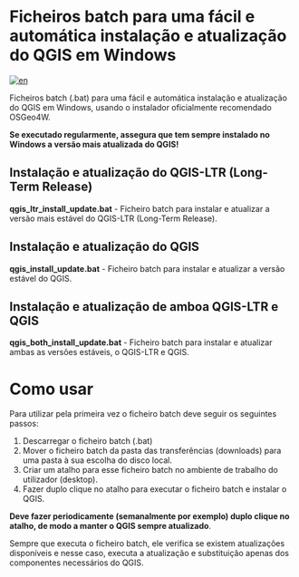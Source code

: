 # Ficheiros batch para uma fácil e automática instalação e atualização do QGIS em Windows
[![en](https://img.shields.io/badge/lang-en-red.svg)](README.en.md)

Ficheiros batch (.bat) para uma fácil e automática instalação e atualização do QGIS em Windows, usando o instalador oficialmente recomendado OSGeo4W.

**Se executado regularmente, assegura que tem sempre instalado no Windows a versão mais atualizada do QGIS!**

## Instalação e atualização do QGIS-LTR  (Long-Term Release)
**qgis_ltr_install_update.bat** - Ficheiro batch para instalar e atualizar a versão mais estável do QGIS-LTR (Long-Term Release).

## Instalação e atualização do QGIS
**qgis_install_update.bat** - Ficheiro batch para instalar e atualizar a versão estável do QGIS.

## Instalação e atualização de amboa QGIS-LTR e QGIS
**qgis_both_install_update.bat** - Ficheiro batch para instalar e atualizar ambas as versões estáveis, o QGIS-LTR e QGIS.

 
# Como usar

Para utilizar pela primeira vez o ficheiro batch deve seguir os seguintes passos:
1. Descarregar o ficheiro batch (.bat)
2. Mover o ficheiro batch da pasta das transferências (downloads) para uma pasta à sua escolha do disco local.
3. Criar um atalho para esse ficheiro batch no ambiente de trabalho do utilizador (desktop).
4. Fazer duplo clique no atalho para executar o ficheiro batch e instalar o QGIS.

**Deve fazer periodicamente (semanalmente por exemplo) duplo clique no atalho, de modo a manter o QGIS sempre atualizado**.

Sempre que executa o ficheiro batch, ele verifica se existem atualizações disponíveis e nesse caso, executa a atualização e substituição apenas dos componentes necessários do QGIS.
